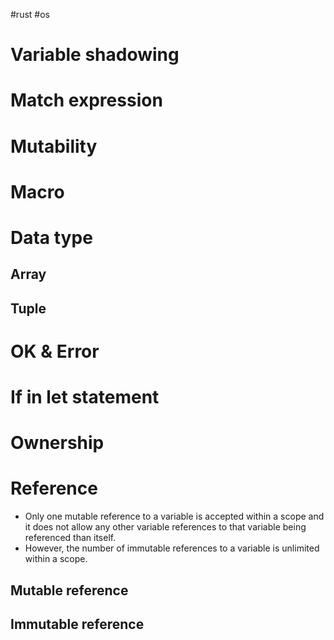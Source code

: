 #rust #os 

# Variable shadowing

# Match expression


# Mutability

# Macro

# Data type
## Array

## Tuple

# OK & Error

# If in let statement

# Ownership

# Reference
- Only one mutable reference to a variable is accepted within a scope and it does not allow any other variable references to that variable being referenced than itself. 
- However, the number of immutable references to a variable is unlimited within a scope.
## Mutable reference

## Immutable reference

